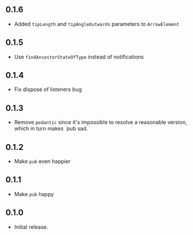 ## 0.1.6

- Added `tipLength` and `tipAngleOutwards` parameters to `ArrowElement`

## 0.1.5

- Use `findAncestorStateOfType` instead of notifications

## 0.1.4

- Fix dispose of listeners bug

## 0.1.3

- Remove `pedantic` since it's impossible to resolve a reasonable version, which in turn makes `pub sad.

## 0.1.2

- Make `pub` even happier

## 0.1.1

- Make `pub` happy

## 0.1.0

- Initial release.
